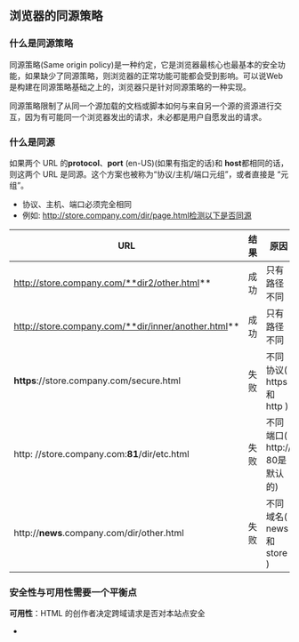 ## 浏览器的同源策略

### 什么是同源策略

同源策略(Same origin policy)是一种约定，它是浏览器最核心也最基本的安全功能，如果缺少了同源策略，则浏览器的正常功能可能都会受到影响。可以说Web是构建在同源策略基础之上的，浏览器只是针对同源策略的一种实现。

同源策略限制了从同一个源加载的文档或脚本如何与来自另一个源的资源进行交互，因为有可能同一个浏览器发出的请求，未必都是用户自愿发出的请求。



### 什么是同源

如果两个 URL 的**protocol**、**port** (en-US)(如果有指定的话)和 **host**都相同的话，则这两个 URL 是同源。这个方案也被称为“协议/主机/端口元组”，或者直接是 “元组”。

- 协议、主机、端口必须完全相同
- 例如: http://store.company.com/dir/page.html检测以下是否同源

| URL                                                 | 结果 | 原因                          |
| --------------------------------------------------- | ---- | ----------------------------- |
| http://store.company.com/**dir2/other.html**        | 成功 | 只有路径不同                  |
| http://store.company.com/**dir/inner/another.html** | 成功 | 只有路径不同                  |
| **https**://store.company.com/secure.html           | 失败 | 不同协议( https和http )       |
| http: //store.company.com:**81**/dir/etc.html       | 失败 | 不同端口( http:// 80是默认的) |
| http://**news**.company.com/dir/other.html          | 失败 | 不同域名( news和store )       |



### 安全性与可用性需要一个平衡点

**可用性**：HTML 的创作者决定跨域请求是否对本站点安全

- <script> <img> <iframe> <link> <video> <audio>带有src属性可以跨域访问

- 允许跨域写操作：例如表单提交或者重定向请求

  - CSRF安全性问题

安全性：浏览器需要防止站点A的脚本向站点B发起危险动作

- Cookie、 LocalStorage和IndexDB无法读取
- DOM无法获得(防止跨域脚本篡改DOM结构)
- AJAX请求不能发送









